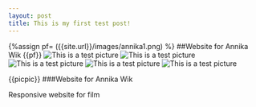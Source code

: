 ```yaml
---
layout: post
title: This is my first test post!
---
```

{%assign pf= ({{site.url}}/images/annika1.png) %}
##Website for Annika Wik
{{pf}}
![This is a test picture]({{site.url}}/images/annika1.png)
![This is a test picture]({{site.url}}/images/annika2.png)
![This is a test picture]({{site.url}}/images/annika3.png)
![This is a test picture]({{site.url}}/images/annika4.png)
![This is a test picture]({{site.url}}/images/annika5.png)

{{picpic}}
###Website for Annika Wik

Responsive website for film

